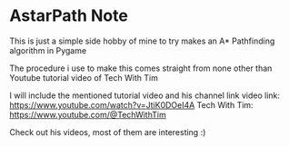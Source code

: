 # AstarPath Note

This is just a simple side hobby of mine to try makes an A* Pathfinding algorithm in Pygame

The procedure i use to make this comes straight from none other than Youtube tutorial video of Tech With Tim

I will include the mentioned tutorial video and his channel link
video link: https://www.youtube.com/watch?v=JtiK0DOeI4A
Tech With Tim: https://www.youtube.com/@TechWithTim

Check out his videos, most of them are interesting :)

